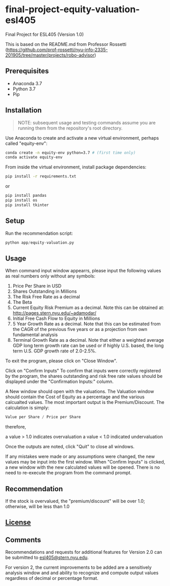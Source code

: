 # final-project-equity-valuation-esl405
Final Project for ESL405 (Version 1.0)

This is based on the README.md from Professor Rossetti (https://github.com/prof-rossetti/nyu-info-2335-201905/tree/master/projects/robo-advisor)

## Prerequisites

  + Anaconda 3.7
  + Python 3.7
  + Pip

## Installation

> NOTE: subsequent usage and testing commands assume you are running them from the repository's root directory.

Use Anaconda to create and activate a new virtual environment, perhaps called "equity-env":

```sh
conda create -n equity-env python=3.7 # (first time only)
conda activate equity-env
```

From inside the virtual environment, install package dependencies:

```sh
pip install -r requirements.txt
```
or 
```sh
pip install pandas
pip install os
pip install tkinter
```
## Setup

Run the recommendation script:

```py
python app/equity-valuation.py
```
## Usage

When command input window appearrs, please input the following values as real numbers only without any symbols:

1. Price Per Share in USD
2. Shares Outstanding in Millions
3. The Risk Free Rate as a decimal
4. The Beta
5. Current Equity Risk Premium as a decimal. Note this can be obtained at: http://pages.stern.nyu.edu/~adamodar/
6. Initial Free Cash Flow to Equity in Millions
7. 5 Year Growth Rate as a decimal. Note that this can be estimated from the CAGR of the previous five years or as a projection from own fundamental analysis
8. Terminal Growth Rate as a decimal. Note that either a weighted average GDP long term growth rate can be used or if highly U.S. based, the long term U.S. GDP growth rate of 2.0-2.5%.

To exit the program, please click on "Close Window". 

Click on "Confirm Inputs" 
To confirm that inputs were correctly registered by the program, the shares outstanding and risk free rate values should be displayed under the "Confirmation Inputs:" column. 

A New window should open with the valuations. The Valuation window should contain the Cost of Equity as a percentage and the various calcualted values. The most important output is the Premium/Discount. The calculation is simply:

```py
Value per Share / Price per Share
```
therefore,

a value > 1.0 indicates overvaluation
a value < 1.0 indicated undervaluation

Once the outputs are noted, click "Quit" to close all windows. 

If any mistakes were made or any assumptions were changed, the new values may be input into the first window. When "Confirm Inputs" is clicked, a new window with the new calculated values will be opened. There is no need to re-execute the program from the command prompt. 

## Recommendation
If the stock is overvalued, the "premium/discount" will be over 1.0; otherwise, will be less than 1.0

## [License](/LICENSE.md)

## Comments

Recommendations and requests for additional features for Version 2.0 can be submitted to esl405@stern.nyu.edu.

For version 2, the current improvements to be added are a sensitively analysis window and and ability to recognize and compute output values regardless of decimal or percentage format. 
